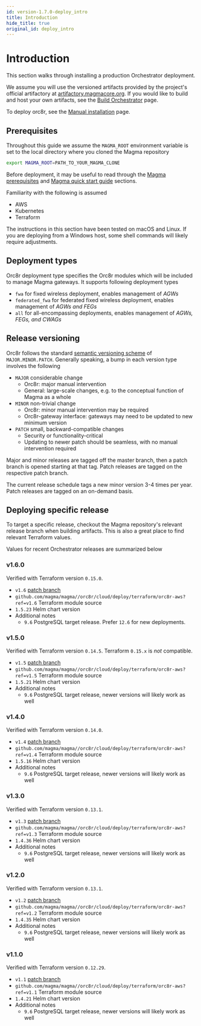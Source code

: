 ```yaml
---
id: version-1.7.0-deploy_intro
title: Introduction
hide_title: true
original_id: deploy_intro
---
```


# Introduction

This section walks through installing a production Orchestrator deployment.

We assume you will use the versioned artifacts provided by the project's official artifactory at [artifactory.magmacore.org](https://artifactory.magmacore.org/). If you would like to build and host your own artifacts, see the [Build Orchestrator](./dev_build.md) page.

To deploy orc8r, see the [Manual installation](./deploy_install.md) page.

## Prerequisites

Throughout this guide we assume the `MAGMA_ROOT` environment variable is set to the local directory where you cloned the Magma repository

```sh
export MAGMA_ROOT=PATH_TO_YOUR_MAGMA_CLONE
```

Before deployment, it may be useful to read through the [Magma prerequisites](../basics/prerequisites.md) and [Magma quick start guide](../basics/quick_start_guide.md) sections.

Familiarity with the following is assumed

- AWS
- Kubernetes
- Terraform

The instructions in this section have been tested on macOS and Linux. If you are deploying from a Windows host, some shell commands will likely require adjustments.

## Deployment types

Orc8r deployment type specifies the Orc8r modules which will be included to manage Magma gateways. It supports following deployment types

- `fwa` for fixed wireless deployment, enables management of *AGWs*
- `federated_fwa` for federated fixed wireless deployment, enables management
  of *AGWs and FEGs*
- `all` for all-encompassing deployments, enables management of *AGWs, FEGs,
  and CWAGs*

## Release versioning

Orc8r follows the standard [semantic versioning scheme](https://semver.org/) of `MAJOR.MINOR.PATCH`. Generally speaking, a bump in each version type involves the following

- `MAJOR` considerable change
    - Orc8r: major manual intervention
    - General: large-scale changes, e.g. to the conceptual function of Magma as a whole
- `MINOR` non-trivial change
    - Orc8r: minor manual intervention may be required
    - Orc8r-gateway interface: gateways may need to be updated to new minimum version
- `PATCH` small, backward-compatible changes
    - Security or functionality-critical
    - Updating to newer patch should be seamless, with no manual intervention required

Major and minor releases are tagged off the master branch, then a patch branch is opened starting at that tag. Patch releases are tagged on the respective patch branch.

The current release schedule tags a new minor version 3-4 times per year. Patch releases are tagged on an on-demand basis.

## Deploying specific release

To target a specific release, checkout the Magma repository's relevant release branch when building artifacts. This is also a great place to find relevant Terraform values.

Values for recent Orchestrator releases are summarized below

### v1.6.0

Verified with Terraform version `0.15.0`.

- `v1.6` [patch branch](https://github.com/magma/magma/tree/v1.6)
- `github.com/magma/magma//orc8r/cloud/deploy/terraform/orc8r-aws?ref=v1.6`
Terraform module source
- `1.5.23` Helm chart version
- Additional notes
    - `9.6` PostgreSQL target release. Prefer `12.6` for new deployments.

### v1.5.0

Verified with Terraform version `0.14.5`. Terraform `0.15.x` is *not* compatible.

- `v1.5` [patch branch](https://github.com/magma/magma/tree/v1.5)
- `github.com/magma/magma//orc8r/cloud/deploy/terraform/orc8r-aws?ref=v1.5`
Terraform module source
- `1.5.21` Helm chart version
- Additional notes
    - `9.6` PostgreSQL target release, newer versions will likely work as well

### v1.4.0

Verified with Terraform version `0.14.0`.

- `v1.4` [patch branch](https://github.com/magma/magma/tree/v1.4)
- `github.com/magma/magma//orc8r/cloud/deploy/terraform/orc8r-aws?ref=v1.4`
Terraform module source
- `1.5.16` Helm chart version
- Additional notes
    - `9.6` PostgreSQL target release, newer versions will likely work as well

### v1.3.0

Verified with Terraform version `0.13.1`.

- `v1.3` [patch branch](https://github.com/magma/magma/tree/v1.3)
- `github.com/magma/magma//orc8r/cloud/deploy/terraform/orc8r-aws?ref=v1.3`
Terraform module source
- `1.4.36` Helm chart version
- Additional notes
    - `9.6` PostgreSQL target release, newer versions will likely work as well

### v1.2.0

Verified with Terraform version `0.13.1`.

- `v1.2` [patch branch](https://github.com/magma/magma/tree/v1.2)
- `github.com/magma/magma//orc8r/cloud/deploy/terraform/orc8r-aws?ref=v1.2`
Terraform module source
- `1.4.35` Helm chart version
- Additional notes
    - `9.6` PostgreSQL target release, newer versions will likely work as well

### v1.1.0

Verified with Terraform version `0.12.29`.

- `v1.1` [patch branch](https://github.com/magma/magma/tree/v1.1)
- `github.com/magma/magma//orc8r/cloud/deploy/terraform/orc8r-aws?ref=v1.1`
Terraform module source
- `1.4.21` Helm chart version
- Additional notes
    - `9.6` PostgreSQL target release, newer versions will likely work as well
